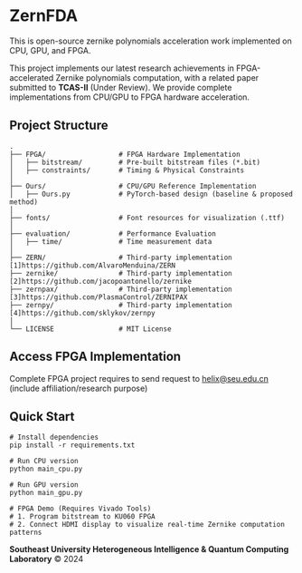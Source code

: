 # ZernFDA
This is open-source zernike polynomials acceleration work implemented on CPU, GPU, and FPGA.

This project implements our latest research achievements in FPGA-accelerated Zernike polynomials computation, with a related paper submitted to **TCAS-II** (Under Review). We provide complete implementations from CPU/GPU to FPGA hardware acceleration.

## Project Structure
```
.
├── FPGA/                  # FPGA Hardware Implementation
│   ├── bitstream/         # Pre-built bitstream files (*.bit)
│   ├── constraints/       # Timing & Physical Constraints
│
├── Ours/                  # CPU/GPU Reference Implementation
│   ├── Ours.py            # PyTorch-based design (baseline & proposed method)
│
├── fonts/                 # Font resources for visualization (.ttf)
│
├── evaluation/            # Performance Evaluation
│   ├── time/              # Time measurement data
│
├── ZERN/                  # Third-party implementation [1]https://github.com/AlvaroMenduina/ZERN
├── zernike/               # Third-party implementation [2]https://github.com/jacopoantonello/zernike
├── zernpax/               # Third-party implementation [3]https://github.com/PlasmaControl/ZERNIPAX
├── zernpy/                # Third-party implementation [4]https://github.com/sklykov/zernpy
│
└── LICENSE                # MIT License
```

## Access FPGA Implementation
Complete FPGA project requires to send request to helix@seu.edu.cn (include affiliation/research purpose)

## Quick Start

```
# Install dependencies
pip install -r requirements.txt

# Run CPU version
python main_cpu.py

# Run GPU version 
python main_gpu.py

# FPGA Demo (Requires Vivado Tools)
# 1. Program bitstream to KU060 FPGA
# 2. Connect HDMI display to visualize real-time Zernike computation patterns

```

**Southeast University Heterogeneous Intelligence & Quantum Computing Laboratory** © 2024
